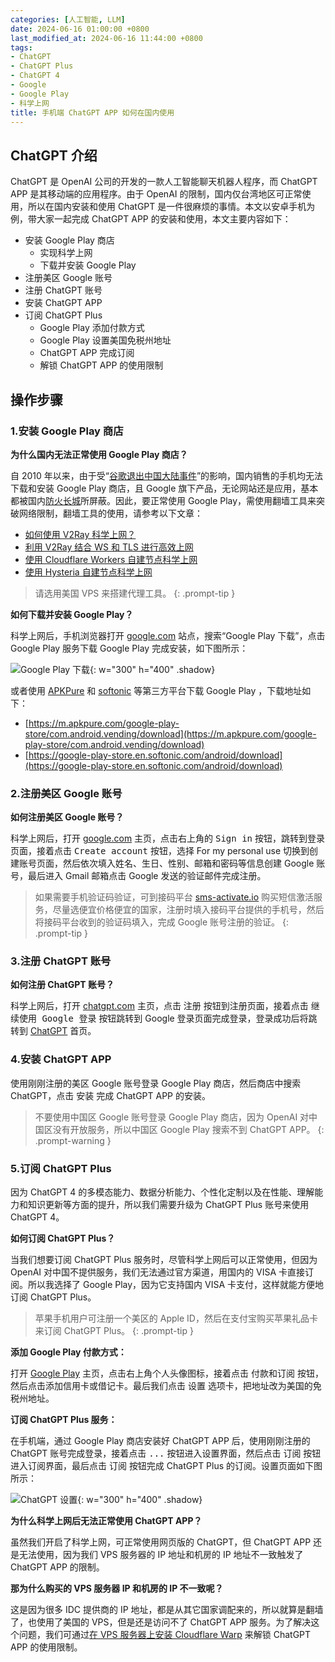 ```yaml
---
categories: [人工智能, LLM]
date: 2024-06-16 01:00:00 +0800
last_modified_at: 2024-06-16 11:44:00 +0800
tags:
- ChatGPT
- ChatGPT Plus
- ChatGPT 4
- Google
- Google Play
- 科学上网
title: 手机端 ChatGPT APP 如何在国内使用
---
```


## ChatGPT 介绍

ChatGPT 是 OpenAI 公司的开发的一款人工智能聊天机器人程序，而 ChatGPT APP 是其移动端的应用程序。由于 OpenAI 的限制，国内仅台湾地区可正常使用，所以在国内安装和使用 ChatGPT 是一件很麻烦的事情。本文以安卓手机为例，带大家一起完成 ChatGPT APP 的安装和使用，本文主要内容如下：

- 安装 Google Play 商店
  - 实现科学上网
  - 下载并安装 Google Play
- 注册美区 Google 账号
- 注册 ChatGPT 账号
- 安装 ChatGPT APP
- 订阅 ChatGPT Plus
  - Google Play 添加付款方式
  - Google Play 设置美国免税州地址
  - ChatGPT APP 完成订阅
  - 解锁 ChatGPT APP 的使用限制

## 操作步骤

### 1.安装 Google Play 商店

**为什么国内无法正常使用 Google Play 商店？**

自 2010 年以来，由于受“[谷歌退出中国大陆事件](https://zh.wikipedia.org/wiki/%E8%B0%B7%E6%AD%8C%E9%80%80%E5%87%BA%E4%B8%AD%E5%9B%BD%E5%A4%A7%E9%99%86%E4%BA%8B%E4%BB%B6#:~:text=%E8%B0%B7%E6%AD%8C%E9%80%80%E5%87%BA%E4%B8%AD%E5%9B%BD%E5%A4%A7%E9%99%86%E4%BA%8B%E4%BB%B6%E6%98%AF,%E5%A2%83%E5%A4%96%E4%BD%BF%E7%94%A8%E5%85%B6%E4%BA%A7%E5%93%81%5B3%5D%E3%80%82)”的影响，国内销售的手机均无法下载和安装 Google Play 商店，且 Google 旗下产品，无论网站还是应用，基本都被国内[防火长城](https://zh.wikipedia.org/wiki/%E9%98%B2%E7%81%AB%E9%95%BF%E5%9F%8E#:~:text=%E9%98%B2%E7%81%AB%E9%95%BF%E5%9F%8E%5B1,%E6%9C%8D%E5%8A%A1%E7%9A%84%E8%A1%8C%E4%B8%BA%E3%80%82)所屏蔽。因此，要正常使用 Google Play，需使用翻墙工具来突破网络限制，翻墙工具的使用，请参考以下文章：

- [如何使用 V2Ray 科学上网？](https://xiaowangye.org/posts/how-to-use-v2ray-to-access-the-internet-friendly/)
- [利用 V2Ray 结合 WS 和 TLS 进行高效上网](https://xiaowangye.org/posts/v2ray-combined-with-ws-and-tls-for-internet-access/)
- [使用 Cloudflare Workers 自建节点科学上网](https://xiaowangye.org/posts/using-cloudflare-workers-build-proxy-for-internet-access/)
- [使用 Hysteria 自建节点科学上网](https://xiaowangye.org/posts/using-hysteria-build-proxy-for-internet-access/)

> 请选用美国 VPS 来搭建代理工具。
{: .prompt-tip }

**如何下载并安装 Google Play？**

科学上网后，手机浏览器打开 [google.com](https://google.com) 站点，搜索“Google Play 下载”，点击 Google Play 服务下载 Google Play 完成安装，如下图所示：

![Google Play 下载](/img/image-20240615225334997.png){: w="300" h="400" .shadow}

或者使用 [APKPure](https://apkpure.com/) 和 [softonic](https://softonic.com/) 等第三方平台下载 Google Play ，下载地址如下：

- [https://m.apkpure.com/google-play-store/com.android.vending/download](https://m.apkpure.com/google-play-store/com.android.vending/download)
- [https://google-play-store.en.softonic.com/android/download](https://google-play-store.en.softonic.com/android/download)

### 2.注册美区 Google 账号

**如何注册美区 Google 账号？**

科学上网后，打开 [google.com](https://www.google.com) 主页，点击右上角的 <kbd>Sign in</kbd> 按钮，跳转到登录页面，接着点击 <kbd>Create account</kbd> 按钮，选择 For my personal use 切换到创建账号页面，然后依次填入姓名、生日、性别、邮箱和密码等信息创建 Google 账号，最后进入 Gmail 邮箱点击 Google 发送的验证邮件完成注册。

> 如果需要手机验证码验证，可到接码平台 [sms-activate.io](https://sms-activate.io/) 购买短信激活服务，尽量选便宜价格便宜的国家，注册时填入接码平台提供的手机号，然后将接码平台收到的验证码填入，完成 Google 账号注册的验证。
{: .prompt-tip }

### 3.注册 ChatGPT 账号

**如何注册 ChatGPT 账号？**

科学上网后，打开 [chatgpt.com](https://chatgpt.com/) 主页，点击 <kbd>注册</kbd> 按钮到注册页面，接着点击 <kbd>继续使用 Google 登录</kbd> 按钮跳转到 Google 登录页面完成登录，登录成功后将跳转到 [ChatGPT](https://chatgpt.com/) 首页。

### 4.安装 ChatGPT APP

使用刚刚注册的美区 Google 账号登录 Google Play 商店，然后商店中搜索 ChatGPT，点击 <kbd>安装</kbd> 完成 ChatGPT APP 的安装。

> 不要使用中国区 Google 账号登录 Google Play 商店，因为 OpenAI 对中国区没有开放服务，所以中国区 Google Play 搜索不到 ChatGPT APP。
{: .prompt-warning }

### 5.订阅 ChatGPT Plus

因为 ChatGPT 4 的多模态能力、数据分析能力、个性化定制以及在性能、理解能力和知识更新等方面的提升，所以我们需要升级为 ChatGPT Plus 账号来使用 ChatGPT 4。

**如何订阅 ChatGPT Plus？**

当我们想要订阅 ChatGPT Plus 服务时，尽管科学上网后可以正常使用，但因为 OpenAI 对中国不提供服务，我们无法通过官方渠道，用国内的 VISA 卡直接订阅。所以我选择了 Google Play，因为它支持国内 VISA 卡支付，这样就能方便地订阅 ChatGPT Plus。

> 苹果手机用户可注册一个美区的 Apple ID，然后在支付宝购买苹果礼品卡来订阅 ChatGPT Plus。
{: .prompt-tip }

**添加 Google Play 付款方式：**

打开 [Google Play](https://play.google.com/) 主页，点击右上角个人头像图标，接着点击 <kbd>付款和订阅</kbd> 按钮，然后点击添加信用卡或借记卡。最后我们点击 <kbd>设置</kbd> 选项卡，把地址改为美国的免税州地址。

**订阅 ChatGPT Plus 服务：**

在手机端，通过 Google Play 商店安装好 ChatGPT APP 后，使用刚刚注册的 ChatGPT 账号完成登录，接着点击 <kbd>...</kbd> 按钮进入设置界面，然后点击 <kbd>订阅</kbd> 按钮进入订阅界面，最后点击 <kbd>订阅</kbd> 按钮完成 ChatGPT Plus 的订阅。设置页面如下图所示：

![ChatGPT 设置](/img/image-20240616001513916.png){: w="300" h="400" .shadow}

**为什么科学上网后无法正常使用 ChatGPT APP？**

虽然我们开启了科学上网，可正常使用网页版的 ChatGPT，但 ChatGPT APP 还是无法使用，因为我们 VPS 服务器的 IP 地址和机房的 IP 地址不一致触发了 ChatGPT APP 的限制。

**那为什么购买的 VPS 服务器 IP 和机房的 IP 不一致呢？**

这是因为很多 IDC 提供商的 IP 地址，都是从其它国家调配来的，所以就算是翻墙了，也使用了美国的 VPS，但是还是访问不了 ChatGPT APP 服务。为了解决这个问题，我们可通过[在 VPS 服务器上安装 Cloudflare Warp](https://github.com/HarrisonWang/haoel.github.io#104-cloudflare-warp-%E5%8E%9F%E7%94%9F-ip:~:text=%E4%B8%8B%E8%BD%BD%E8%84%9A%E6%9C%AC,%E6%A0%88%E5%85%A8%E5%B1%80%E7%BD%91%E7%BB%9C) 来解锁 ChatGPT APP 的使用限制。